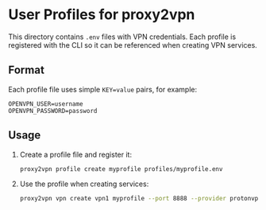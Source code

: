 # User Profiles for proxy2vpn

This directory contains `.env` files with VPN credentials. Each profile is
registered with the CLI so it can be referenced when creating VPN services.

## Format

Each profile file uses simple `KEY=value` pairs, for example:

```
OPENVPN_USER=username
OPENVPN_PASSWORD=password
```

## Usage

1. Create a profile file and register it:
   ```bash
   proxy2vpn profile create myprofile profiles/myprofile.env
   ```

2. Use the profile when creating services:
   ```bash
   proxy2vpn vpn create vpn1 myprofile --port 8888 --provider protonvpn
   ```
